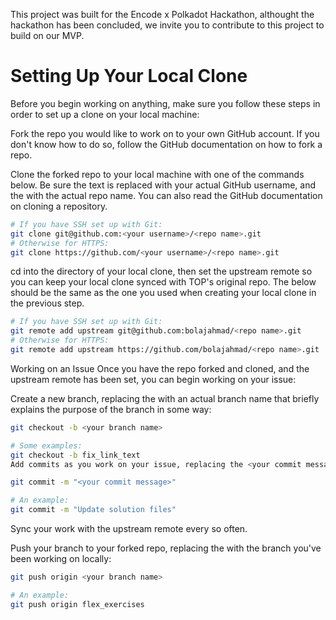 This project was built for the Encode x Polkadot Hackathon, althought the hackathon has been concluded, we invite you to contribute to this project to build on our MVP.

# Setting Up Your Local Clone
Before you begin working on anything, make sure you follow these steps in order to set up a clone on your local machine:

Fork the repo you would like to work on to your own GitHub account. If you don't know how to do so, follow the GitHub documentation on how to fork a repo.

Clone the forked repo to your local machine with one of the commands below. Be sure the <your username> text is replaced with your actual GitHub username, and the <repo name> with the actual repo name. You can also read the GitHub documentation on cloning a repository.
```bash
# If you have SSH set up with Git:
git clone git@github.com:<your username>/<repo name>.git
# Otherwise for HTTPS:
git clone https://github.com/<your username>/<repo name>.git
```
cd into the directory of your local clone, then set the upstream remote so you can keep your local clone synced with TOP's original repo. The <repo name> below should be the same as the one you used when creating your local clone in the previous step.
```bash
# If you have SSH set up with Git:
git remote add upstream git@github.com:bolajahmad/<repo name>.git
# Otherwise for HTTPS:
git remote add upstream https://github.com/bolajahmad/<repo name>.git
```
Working on an Issue
Once you have the repo forked and cloned, and the upstream remote has been set, you can begin working on your issue:

Create a new branch, replacing the <your branch name> with an actual branch name that briefly explains the purpose of the branch in some way:
```bash
git checkout -b <your branch name>

# Some examples:
git checkout -b fix_link_text
Add commits as you work on your issue, replacing the <your commit message> text with your actual commit message:

git commit -m "<your commit message>"

# An example:
git commit -m "Update solution files"
```
Sync your work with the upstream remote every so often.

Push your branch to your forked repo, replacing the <your branch name> with the branch you've been working on locally:
```bash
git push origin <your branch name>

# An example:
git push origin flex_exercises
```
